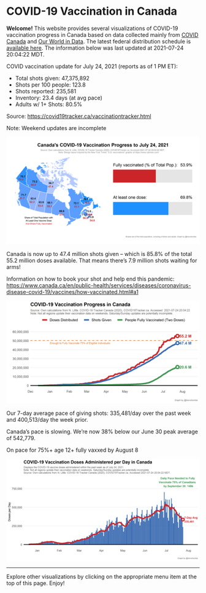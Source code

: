 COVID-19 Vaccination in Canada
==============================

**Welcome!** This website provides several visualizations of COVID-19
vaccination progress in Canada based on data collected mainly from
[COVID Canada](https://covid19tracker.ca/vaccinationtracker.html) and
[Our World in Data](https://ourworldindata.org/covid-vaccinations). The
latest federal distribution schedule is [available
here](https://www.canada.ca/en/public-health/services/diseases/2019-novel-coronavirus-infection/prevention-risks/covid-19-vaccine-treatment/vaccine-rollout.html).
The information below was last updated at 2021-07-24 20:04:22 MDT.

COVID vaccination update for July 24, 2021 (reports as of 1 PM ET):

-   Total shots given: 47,375,892
-   Shots per 100 people: 123.8
-   Shots reported: 235,581
-   Inventory: 23.4 days (at avg pace)
-   Adults w/ 1+ Shots: 80.5%

Source:
<a href="https://covid19tracker.ca/vaccinationtracker.html" class="uri">https://covid19tracker.ca/vaccinationtracker.html</a>

Note: Weekend updates are incomplete

![](Plots/plot_main.png)

Canada is now up to 47.4 million shots given – which is 85.8% of the
total 55.2 million doses available. That means there’s 7.9 million shots
waiting for arms!

Information on how to book your shot and help end this pandemic:
<a href="https://www.canada.ca/en/public-health/services/diseases/coronavirus-disease-covid-19/vaccines/how-vaccinated.html#a1" class="uri">https://www.canada.ca/en/public-health/services/diseases/coronavirus-disease-covid-19/vaccines/how-vaccinated.html#a1</a>

![](Plots/plot_total.png)

Our 7-day average pace of giving shots: 335,481/day over the past week
and 400,513/day the week prior.

Canada’s pace is slowing. We’re now 38% below our June 30 peak average
of 542,779.

On pace for 75%+ age 12+ fully vaxxed by August 8

![](Plots/pace_national.png)

------------------------------------------------------------------------

Explore other visualizations by clicking on the appropriate menu item at
the top of this page. Enjoy!
